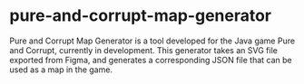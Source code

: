 # pure-and-corrupt-map-generator
Pure and Corrupt Map Generator is a tool developed for the Java game Pure and Corrupt, currently in development. This generator takes an SVG file exported from Figma, and generates a corresponding JSON file that can be used as a map in the game.
